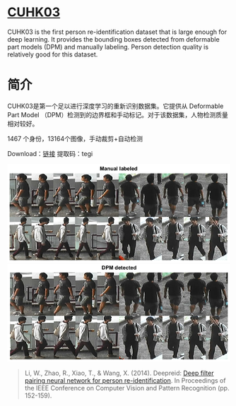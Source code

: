 # [CUHK03](http://www.ee.cuhk.edu.hk/~xgwang/CUHK_identification.html)

CUHK03 is the first person re-identification dataset that is large enough for deep learning. It provides the bounding boxes detected from deformable part models (DPM) and manually labeling. Person detection quality is relatively good for this dataset.

# 简介

CUHK03是第一个足以进行深度学习的重新识别数据集。它提供从 Deformable Part Model （DPM）检测到的边界框和手动标记。对于该数据集，人物检测质量相对较好。

1467 个身份，13164个图像，手动裁剪+自动检测

Download：[链接](https://pan.baidu.com/s/11tZoxusQsOU629iTWXQ8BA)   提取码：tegi

![img](imgs/eg_CUHK03_label.png) ![img](imgs/eg_CUHK03_detected.png)

> Li, W., Zhao, R., Xiao, T., & Wang, X. (2014). Deepreid: [Deep filter pairing neural network for person re-identification](https://www.cv-foundation.org/openaccess/content_cvpr_2014/papers/Li_DeepReID_Deep_Filter_2014_CVPR_paper.pdf). In Proceedings of the IEEE Conference on Computer Vision and Pattern Recognition (pp. 152-159).

